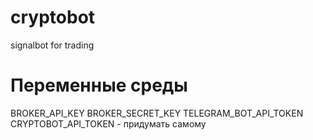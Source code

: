 # cryptobot
signalbot for trading

# Переменные среды
BROKER_API_KEY
BROKER_SECRET_KEY
TELEGRAM_BOT_API_TOKEN
CRYPTOBOT_API_TOKEN - придумать самому
